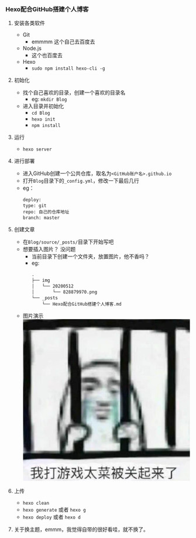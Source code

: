 ### Hexo配合GitHub搭建个人博客

1. 安装各类软件
    - Git
        - emmmm  这个自己去百度去
    - Node.js
        - 这个也百度去
    - Hexo
        - `sudo npm install hexo-cli -g`

2. 初始化   
    - 找个自己喜欢的目录，创建一个喜欢的目录名
        - eg: `mkdir Blog`
    - 进入目录并初始化
        - `cd Blog`
        - `hexo init`
        - `npm install`

3. 运行
    - `hexo server`

4. 进行部署
    - 进入GitHub创建一个公共仓库，取名为`<GitHub账户名>.github.io`
    - 打开`Blog`目录下的`_config.yml`，修改一下最后几行
    - eg：   
        ```
        deploy:
        type: git
        repo: 自己的仓库地址
        branch: master
        ```
5. 创建文章
    - 在`Blog/source/_posts/`目录下开始写吧
    - 想要插入图片？ 没问题
        - 当前目录下创建一个文件夹，放置图片，他不香吗？
        - eg:   
            ```
            .
            ├── img
            │   └── 20200512
            │       └── 828879970.png
            └── _posts
                └── Hexo配合GitHub搭建个人博客.md
            ```
    - 图片演示   
        ![alt](../img/20200512/828879970.png)
    
6. 上传
    - `hexo clean`
    - `hexo generate` 或者 `hexo g`
    - `hexo deploy` 或者 `hexo d`

7. 关于换主题，emmm，我觉得自带的很好看哇，就不换了。